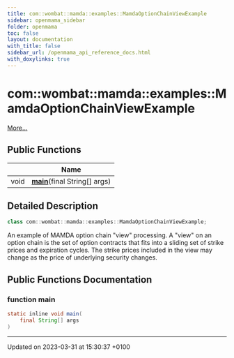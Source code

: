 ```yaml
---
title: com::wombat::mamda::examples::MamdaOptionChainViewExample
sidebar: openmama_sidebar
folder: openmama
toc: false
layout: documentation
with_title: false
sidebar_url: /openmama_api_reference_docs.html
with_doxylinks: true
---
```


# com::wombat::mamda::examples::MamdaOptionChainViewExample



 [More...](#detailed-description)

## Public Functions

|                | Name           |
| -------------- | -------------- |
| void | **[main](classcom_1_1wombat_1_1mamda_1_1examples_1_1MamdaOptionChainViewExample.html#function-main)**(final String[] args) |

## Detailed Description

```java
class com::wombat::mamda::examples::MamdaOptionChainViewExample;
```


An example of MAMDA option chain "view" processing. A "view" on an option chain is the set of option contracts that fits into a sliding set of strike prices and expiration cycles. The strike prices included in the view may change as the price of underlying security changes. 

## Public Functions Documentation

### function main

```java
static inline void main(
    final String[] args
)
```


-------------------------------

Updated on 2023-03-31 at 15:30:37 +0100
